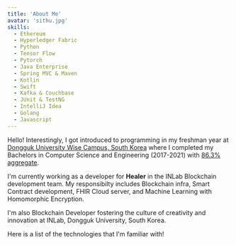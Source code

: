 ```yaml
---
title: 'About Me'
avatar: 'sithu.jpg'
skills:
  - Ethereum 
  - Hyperledger Fabric
  - Python
  - Tensor Flow 
  - Pytorch
  - Java Enterprise
  - Spring MVC & Maven
  - Kotlin
  - Swift
  - Kafka & Couchbase
  - JUnit & TestNG
  - IntelliJ Idea
  - Golang
  - Javascript
---
```


Hello! Interestingly, I got introduced to programming in my freshman year at [Dongguk University Wise Campus,  South Korea](https://wise.dongguk.ac.kr/main) where I completed my Bachelors in Computer Science and Engineering (2017-2021) with [86.3% aggregate](https://drive.google.com/file/d/1G4UBPBP0mvWZLRdkF_EcpmKKGp7_OA8U/view?usp=sharing).

I'm currently working as a developer for **Healer** in the INLab Blockchain development team. My responsibilty includes Blockchain infra, Smart Contract development, FHIR Cloud server, and Machine Learning with Homomorphic Encryption. 

I'm also Blockchain Developer fostering the culture of creativity and innovation at INLab, Dongguk University, South Korea.

Here is a list of the technologies that I'm familiar with!
